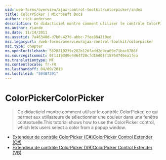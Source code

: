 ```yaml
---
uid: web-forms/overview/ajax-control-toolkit/colorpicker/index
title: ColorPicker | Microsoft Docs
author: rick-anderson
description: Ce didacticiel montre comment utiliser le contrôle ColorPicker, ce qui permet aux utilisateurs de sélectionner une couleur dans une fenêtre contextuelle.
ms.author: riande
ms.date: 11/14/2011
ms.assetid: 7a46340d-d7b0-427d-abbc-7fee884219ed
msc.legacyurl: /web-forms/overview/ajax-control-toolkit/colorpicker
msc.type: chapter
ms.openlocfilehash: 5620710239c282b126fadd2e0ca09e71bac8786f
ms.sourcegitcommit: 0f1119340e4464720cfd16d0ff15764746ea1fea
ms.translationtype: MT
ms.contentlocale: fr-FR
ms.lasthandoff: 04/09/2019
ms.locfileid: "59407391"
---
```

# <a name="colorpicker"></a><span data-ttu-id="f0afa-103">ColorPicker</span><span class="sxs-lookup"><span data-stu-id="f0afa-103">ColorPicker</span></span>

> <span data-ttu-id="f0afa-104">Ce didacticiel montre comment utiliser le contrôle ColorPicker, ce qui permet aux utilisateurs de sélectionner une couleur dans une fenêtre contextuelle.</span><span class="sxs-lookup"><span data-stu-id="f0afa-104">This tutorial shows how to use the ColorPicker control, which lets users select a color from a popup window.</span></span>


- [<span data-ttu-id="f0afa-105">Extendeur de contrôle ColorPicker (C#)</span><span class="sxs-lookup"><span data-stu-id="f0afa-105">ColorPicker Control Extender (C#)</span></span>](using-the-colorpicker-control-extender-cs.md)
- [<span data-ttu-id="f0afa-106">Extendeur de contrôle ColorPicker (VB)</span><span class="sxs-lookup"><span data-stu-id="f0afa-106">ColorPicker Control Extender (VB)</span></span>](using-the-colorpicker-control-extender-vb.md)
